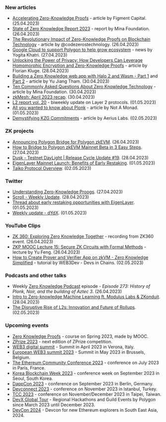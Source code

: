 ### New articles 
* [Accelerating Zero-Knowledge Proofs](https://medium.com/@figmentcapital/accelerating-zero-knowledge-proofs-cfc806de611b) - article by Figment Capital. (25.04.2023)
* [State of Zero Knowledge Report 2023](https://minaprotocol.com/wp-content/uploads/zkReport_2023_EN.pdf) - report by Mina Foundation. (26.04.2023)
* [The Revolutionary Impact of Zero-Knowledge Proofs on Blockchain Technology](https://hackernoon.com/the-revolutionary-impact-of-zero-knowledge-proofs-on-blockchain-technology) - article by @codezerostechnology. (26.04.2023)
* [Google Cloud to support Polygon to help grow ecosystem](https://www.theblock.co/post/228629/google-cloud-polygon) - news by Yogita Khatri. (27.04.2023)
* [Unlocking the Power of Privacy: How Developers Can Leverage Homomorphic Encryption and Zero-Knowledge Proofs](https://blog.o1labs.org/unlocking-the-power-of-privacy-how-developers-can-leverage-homomorphic-encryption-and-6cab3b1e9325) - article by Florian Kluge. (28.04.2023)
* [Building a Zero Knowledge web app with Halo 2 and Wasm - Part 1](https://medium.com/@yujiangtham/building-a-zero-knowledge-web-app-with-halo-2-and-wasm-part-1-80858c8d16ee) and [Part 2](https://medium.com/@yujiangtham/building-a-zero-knowledge-web-app-with-halo-2-and-wasm-part-2-379477444dc3) - article by Yu Jiang Tham. (30.04.2023)
* [Ten Commonly Asked Questions About Zero Knowledge Technology](https://minaprotocol.com/blog/zk-common-questions) - article by Mina Foundation. (30.04.2023)
* [zkMesh: April 2023 recap](https://zkmesh.substack.com/p/zkmesh-april-2023-recap). (30.04.2023)
* [L2 report vol. 20](https://medium.com/paradigm-research/l2-report-vol-20-9d852b437ba1) - biweekly update on Layer 2 protocols. (01.05.2023)
* [All you wanted to know about Plonk](https://www.notamonadtutorial.com/all-you-wanted-to-know-about-plonk/) - article by Not A Monad. (01.05.2023)
* [Demystifying KZG Commitments](https://medium.com/@aeriuslabs/demystifying-kzg-commitments-f1de10f13e93) - article by Aerius Labs. (02.05.2023)

### ZK projects
* [Announcing Polygon Bridge for Polygon zkEVM](https://polygon.technology/blog/announcing-polygon-bridge-for-polygon-zkevm-2). (26.04.2023)
* [How to Bridge to Polygon zkEVM Mainnet Beta in 3 Easy Steps](https://polygon.technology/blog/how-to-bridge-to-polygon-zkevm-mainnet-beta-in-3-easy-steps). (27.04.2023)
* [Dusk - Testnet DayLight | Release Cycle Update #19](https://dusk.network/news/testnet-daylight-release-cycle-update-19). (28.04.2023)
* [EigenLayer Mainnet Launch: Benefits of Early Restaking](https://www.blog.eigenlayer.xyz/eigenlayer-mainnet-launch-benefits-of-early-restaking-2/). (01.05.2023)
* [Taiko Protocol Overview](https://taiko.mirror.xyz/y_47kIOL5kavvBmG0zVujD2TRztMZt-xgM5d4oqp4_Y). (02.05.2023)

### Twitter
* [Understanding Zero-Knowledge Proogs](https://twitter.com/staderlabs_eth/status/1651634253061558273). (27.04.2023)
* [Scroll - Weekly Update](https://twitter.com/Scroll_ZKP/status/1652052780067209216). (28.04.2023)
* [Thread about early restaking opportunities with EigenLayer](https://twitter.com/eigenlayer/status/1653114316831469570). (01.05.2023)
* [Weekly update - dYdX](https://twitter.com/dydxfoundation/status/1653089997866647580). (01.05.2023)

### YouTube Clips
* [ZK 360: Exploring Zero Knowledge Together](https://www.youtube.com/watch?v=XNjl8vcFXho) - recording from ZK360 event. (26.04.2023)
* [ZKP MOOC Lecture 15: Secure ZK Circuits with Formal Methods](https://www.youtube.com/watch?v=av7Wq742GIA) - lecture by Yu Feng. (26.04.2023)
* [How to Create Prover and Verifier App on zkVM - Zero Knowledge Simplified](https://www.youtube.com/watch?v=mQQePxfE1sE) - tutorial by WEB3Dev - Devs in Chains. (02.05.2023)

### Podcasts and other talks
* Weekly [Zero Knowledge Podcast](https://zeroknowledge.fm/273-2/) episode - *Episode 273: History of Plonk, Noir, and the building of Aztec 3*. (26.04.2023) 
* [Intro to Zero-knowledge Machine Learning ft. Modulus Labs & ZKonduit](https://twitter.com/worldcoin/status/1651548698336174081). (28.04.2023)
* [The Disruptive Rise of L2s: Innovation and Future of Rollups](https://twitter.com/BeamerBridge/status/1653403893756473345). (02.05.2023)

### Upcoming events
* [Zero Knowledge Proofs](https://zk-learning.org/) - course on Spring 2023, made by MOOC.
* [ZPrize 2023](https://www.zprize.io/blog/announcing-zprize-2023) - next edition of ZPrize competition.
* [WEB3 digital summit](https://web3digitalsummit.com/) - Summit in April 2023 in Verona, Italy.
* [European WEB3 summit 2023](https://www.web3eurosummit.eu/) - Summit in May 2023 in Brussels, Belgium.
* [The Ethereum Community Conference 2023](https://www.ethcc.io/) - conference on July 2023 in Paris, France.
* [Korea Blockchain Week 2023](https://koreablockchainweek.com/) - conference week on September 2023 in Seoul, South Korea. 
* [DappCon 2023](https://www.dappcon.io/#about) - conference on September 2023 in Berlin, Germany.
* [Devconnect 2023](https://devconnect.org/) - conference on November 2023 in Istanbul, Turkey.
* [TCC 2023](https://tcc.iacr.org/2023/) - conference on November/December 2023 in Taipei, Taiwan.
* [DevX Global Tour](https://polygon.technology/blog/polygon-labs-announces-devx-global-tour) - Regional Hackathons and Guild Events by Polygon since March 2023 until December 2023.
* [DevCon 2024](https://devcon.org/) - Devcon for new Ethereum explorers in South East Asia, 2024.
